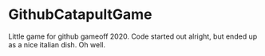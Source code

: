 # GithubCatapultGame
 
Little game for github gameoff 2020. 
Code started out alright, but ended up as a nice italian dish. Oh well.
